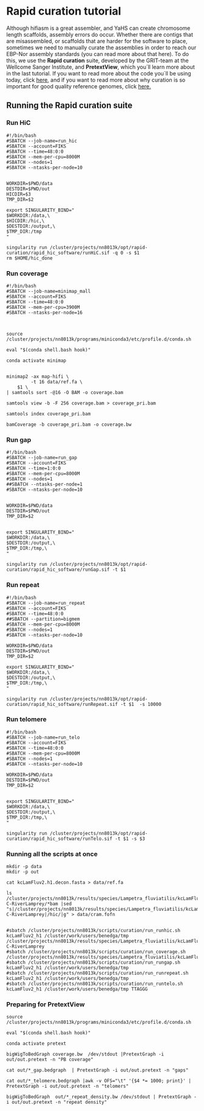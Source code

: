 # Rapid curation tutorial

Although hifiasm is a great assembler, and YaHS can create chromosome length scaffolds, assembly errors do occur. Whether there are contigs that are misassembled, or scaffolds that are harder for the software to place, sometimes we need to manually curate the assemblies in order to reach our EBP-Nor assembly standards (you can read more about that here). To do this, we use the **Rapid curation** suite, developed by the GRIT-team at the Wellcome Sanger Institute, and **PretextView**, which you´ll learn more about in the last tutorial. If you want to read more about the code you´ll be using today, click [here](https://gitlab.com/wtsi-grit/rapid-curation/-/blob/main/README_software.md), and if you want to read more about why curation is so important for good quality reference genomes, click [here.](https://academic.oup.com/gigascience/article/10/1/giaa153/6072294) 

## Running the Rapid curation suite

### Run HiC

```
#!/bin/bash
#SBATCH --job-name=run_hic
#SBATCH --account=FIKS
#SBATCH --time=48:0:0
#SBATCH --mem-per-cpu=8000M
#SBATCH --nodes=1
#SBATCH --ntasks-per-node=10


WORKDIR=$PWD/data
DESTDIR=$PWD/out
HICDIR=$3                                                            
TMP_DIR=$2

export SINGULARITY_BIND="
$WORKDIR:/data,\
$HICDIR:/hic,\
$DESTDIR:/output,\
$TMP_DIR:/tmp
"

singularity run /cluster/projects/nn8013k/opt/rapid-curation/rapid_hic_software/runHiC.sif -q 0 -s $1
rm $HOME/hic_done
```

### Run coverage

```
#!/bin/bash
#SBATCH --job-name=minimap_mall
#SBATCH --account=FIKS
#SBATCH --time=48:0:0
#SBATCH --mem-per-cpu=3900M
#SBATCH --ntasks-per-node=16



source /cluster/projects/nn8013k/programs/miniconda3/etc/profile.d/conda.sh

eval "$(conda shell.bash hook)"

conda activate minimap


minimap2 -ax map-hifi \
         -t 16 data/ref.fa \
	$1 \
| samtools sort -@16 -O BAM -o coverage.bam

samtools view -b -F 256 coverage.bam > coverage_pri.bam

samtools index coverage_pri.bam

bamCoverage -b coverage_pri.bam -o coverage.bw
```


### Run gap

```
#!/bin/bash
#SBATCH --job-name=run_gap
#SBATCH --account=FIKS
#SBATCH --time=1:0:0
#SBATCH --mem-per-cpu=8000M
#SBATCH --nodes=1
##SBATCH --ntasks-per-node=1
#SBATCH --ntasks-per-node=10


WORKDIR=$PWD/data
DESTDIR=$PWD/out
TMP_DIR=$2


export SINGULARITY_BIND="
$WORKDIR:/data,\
$DESTDIR:/output,\
$TMP_DIR:/tmp,\
"

singularity run /cluster/projects/nn8013k/opt/rapid-curation/rapid_hic_software/runGap.sif -t $1
```


### Run repeat

```
#!/bin/bash
#SBATCH --job-name=run_repeat
#SBATCH --account=FIKS
#SBATCH --time=48:0:0
##SBATCH --partition=bigmem
#SBATCH --mem-per-cpu=8000M
#SBATCH --nodes=1
#SBATCH --ntasks-per-node=10

WORKDIR=$PWD/data
DESTDIR=$PWD/out
TMP_DIR=$2  

export SINGULARITY_BIND="
$WORKDIR:/data,\
$DESTDIR:/output,\
$TMP_DIR:/tmp,\
"

singularity run /cluster/projects/nn8013k/opt/rapid-curation/rapid_hic_software/runRepeat.sif -t $1  -s 10000
```


### Run telomere

```
#!/bin/bash
#SBATCH --job-name=run_telo
#SBATCH --account=FIKS
#SBATCH --time=48:0:0
#SBATCH --mem-per-cpu=8000M
#SBATCH --nodes=1
#SBATCH --ntasks-per-node=10

WORKDIR=$PWD/data
DESTDIR=$PWD/out
TMP_DIR=$2


export SINGULARITY_BIND="
$WORKDIR:/data,\
$DESTDIR:/output,\
$TMP_DIR:/tmp,\
"

singularity run /cluster/projects/nn8013k/opt/rapid-curation/rapid_hic_software/runTelo.sif -t $1 -s $3
```


### Running all the scripts at once

```
mkdir -p data
mkdir -p out

cat kcLamFluv2.h1.decon.fasta > data/ref.fa 

ls /cluster/projects/nn8013k/results/species/Lampetra_fluviatilis/kcLamFluv2/genomic_data/hic/Sample_Omni-C-RiverLamprey/*bam |sed "s|/cluster/projects/nn8013k/results/species/Lampetra_fluviatilis/kcLamFluv2/genomic_data/hic/Sample_Omni-C-RiverLamprey|/hic/|g" > data/cram.fofn


#sbatch /cluster/projects/nn8013k/scripts/curation/run_runhic.sh kcLamFluv2_h1 /cluster/work/users/benedga/tmp /cluster/projects/nn8013k/results/species/Lampetra_fluviatilis/kcLamFluv2/genomic_data/hic/Sample_Omni-C-RiverLamprey
#sbatch /cluster/projects/nn8013k/scripts/curation/run_coverage.sh  /cluster/projects/nn8013k/results/species/Lampetra_fluviatilis/kcLamFluv2/genomic_data/pacbio/hifiadapterfilt/concat.filt.fastq.gz
#sbatch /cluster/projects/nn8013k/scripts/curation/run_rungap.sh kcLamFluv2_h1 /cluster/work/users/benedga/tmp
#sbatch /cluster/projects/nn8013k/scripts/curation/run_runrepeat.sh kcLamFluv2_h1 /cluster/work/users/benedga/tmp
#sbatch /cluster/projects/nn8013k/scripts/curation/run_runtelo.sh kcLamFluv2_h1 /cluster/work/users/benedga/tmp TTAGGG
```


### Preparing for PretextView

```
source  /cluster/projects/nn8013k/programs/miniconda3/etc/profile.d/conda.sh

eval "$(conda shell.bash hook)"

conda activate pretext

bigWigToBedGraph coverage.bw  /dev/stdout |PretextGraph -i out/out.pretext -n "PB coverage"

cat out/*_gap.bedgraph  | PretextGraph -i out/out.pretext -n "gaps"

cat out/*_telomere.bedgraph |awk -v OFS="\t" '{$4 *= 1000; print}' | PretextGraph -i out/out.pretext -n "telomers"

bigWigToBedGraph  out/*_repeat_density.bw /dev/stdout | PretextGraph -i out/out.pretext -n "repeat density"
```